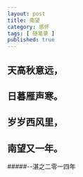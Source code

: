 ```yaml
---
layout: post
title: 南望
category: 感怀
tags: [ 随笔录 ]
published: true
---
```


## 天高秋意远，

## 日暮雁声寒。

## 岁岁西风里，

## 南望又一年。

#####--湛之二零一四年